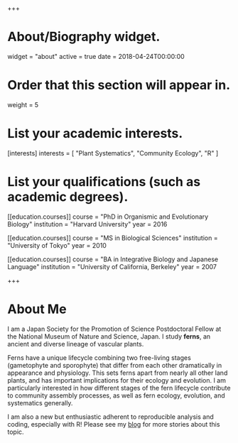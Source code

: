 +++
# About/Biography widget.
widget = "about"
active = true
date = 2018-04-24T00:00:00

# Order that this section will appear in.
weight = 5

# List your academic interests.
[interests]
  interests = [
    "Plant Systematics",
    "Community Ecology",
    "R"
  ]

# List your qualifications (such as academic degrees).
[[education.courses]]
  course = "PhD in Organismic and Evolutionary Biology"
  institution = "Harvard University"
  year = 2016

[[education.courses]]
  course = "MS in Biological Sciences"
  institution = "University of Tokyo"
  year = 2010

[[education.courses]]
  course = "BA in Integrative Biology and Japanese Language"
  institution = "University of California, Berkeley"
  year = 2007
 
+++

# About Me

I am a Japan Society for the Promotion of Science Postdoctoral Fellow at the National Museum of Nature and Science, Japan. I study **ferns**, an ancient and diverse lineage of vascular plants.

Ferns have a unique lifecycle combining two free-living stages (gametophyte and sporophyte) that differ from each other dramatically in appearance and physiology. This sets ferns apart from nearly all other land plants, and has important implications for their ecology and evolution. I am particularly interested in how different stages of the fern lifecycle contribute to community assembly processes, as well as fern ecology, evolution, and systematics generally.

I am also a new but enthusiastic adherent to reproducible analysis and coding, especially with R! Please see my <a href="/#posts" data-target="#posts">blog</a> for more stories about this topic.